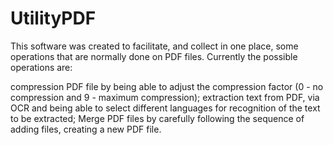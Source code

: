 # UtilityPDF
This software was created to facilitate, and collect in one place, some operations that are normally done on PDF files. Currently the possible operations are:

compression PDF file by being able to adjust the compression factor (0 - no compression and 9 - maximum compression);
extraction text from PDF, via OCR and being able to select different languages for recognition of the text to be extracted;
Merge PDF files by carefully following the sequence of adding files, creating a new PDF file.